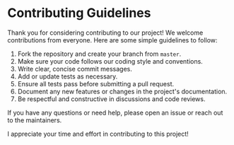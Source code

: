 # Contributing Guidelines

Thank you for considering contributing to our project! We welcome contributions from everyone. Here are some simple guidelines to follow:

1. Fork the repository and create your branch from `master`.
2. Make sure your code follows our coding style and conventions.
3. Write clear, concise commit messages.
4. Add or update tests as necessary.
5. Ensure all tests pass before submitting a pull request.
6. Document any new features or changes in the project's documentation.
7. Be respectful and constructive in discussions and code reviews.

If you have any questions or need help, please open an issue or reach out to the maintainers.

I appreciate your time and effort in contributing to this project!
